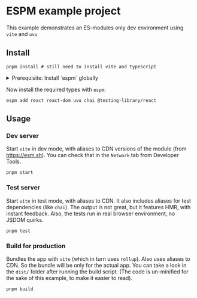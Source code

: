 # ESPM example project

This example demonstrates an ES-modules only dev environment using `vite` and `uvu`

## Install

```shell
pnpm install # still need to install vite and typescript
```

<details>
  <summary>Prerequisite: Install `espm` globally</summary>

```shell
npm i -g @zaboco/espm
```

</details>

Now install the required types with `espm`:
```shell
espm add react react-dom uvu chai @testing-library/react
```


## Usage

### Dev server

Start `vite` in dev mode, with aliases to CDN versions of the module (from https://esm.sh). You can check that in the `Network` tab from Developer Tools.

```shell
pnpm start
```

### Test server

Start `vite` in test mode, with aliases to CDN. It also includes aliases for test dependencies (like `chai`). The output is not great, but it features HMR, with instant feedback. Also, the tests run in real browser environment, no JSDOM quirks.

```shell
pnpm test
```

### Build for production

Bundles the app with `vite` (which in turn uses `rollup`). Also uses aliases to CDN. So the bundle will be only for the actual app. You can take a look in the `dist/` folder after running the build script. (The code is un-minified for the sake of this example, to make it easier to read). 

```shell
pnpm build
```
